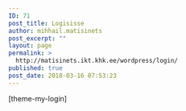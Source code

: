 ```yaml
---
ID: 71
post_title: Logisisse
author: mihhail.matisinets
post_excerpt: ""
layout: page
permalink: >
  http://matisinets.ikt.khk.ee/wordpress/login/
published: true
post_date: 2018-03-16 07:53:23
---
```

[theme-my-login]